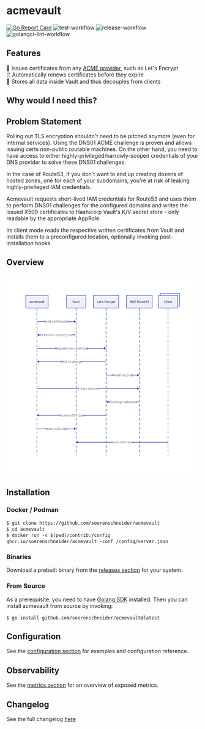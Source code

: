 # acmevault
[![Go Report Card](https://goreportcard.com/badge/github.com/soerenschneider/acmevault)](https://goreportcard.com/report/github.com/soerenschneider/acmevault)
![test-workflow](https://github.com/soerenschneider/acmevault/actions/workflows/test.yaml/badge.svg)
![release-workflow](https://github.com/soerenschneider/acmevault/actions/workflows/release-container.yaml/badge.svg)
![golangci-lint-workflow](https://github.com/soerenschneider/acmevault/actions/workflows/golangci-lint.yaml/badge.svg)


## Features

🔐 Issues certificates from any [ACME provider](https://datatracker.ietf.org/doc/html/rfc8555), such as Let's Encrypt<br/>
⏰ Automatically renews certificates before they expire<br/>
🔌 Stores all data inside Vault and thus decouples from clients<br/>

## Why would I need this?

## Problem Statement

Rolling out TLS encryption shouldn't need to be pitched anymore (even for internal services). Using the DNS01 ACME challenge is proven and allows issuing certs non-public routable machines. On the other hand, you need to have access to either highly-privileged/narrowly-scoped credentials of your DNS provider to solve these DNS01 challenges.

In the case of Route53, if you don't want to end up creating dozens of hosted zones, one for each of your subdomains, you're at risk of leaking highly-privileged IAM credentials.

Acmevault requests short-lived IAM credentials for Route53 and uses them to perform DNS01 challenges for the configured domains and writes the issued X509 certificates to Hashicorp Vault's K/V secret store - only readable by the appropriate AppRole.

Its client mode reads the respective written certificates from Vault and installs them to a preconfigured location, optionally invoking post-installation hooks.


## Overview
![Overview](docs/diagrams/sequence.svg)

## Installation

### Docker / Podman
```
$ git clone https://github.com/soerenschneider/acmevault
$ cd acmevault
$ docker run -v $(pwd)/contrib:/config ghcr.io/soerenschneider/acmevault -conf /config/server.json
```
### Binaries
Download a prebuilt binary from the [releases section](https://github.com/soerenschneider/acmevault/releases) for your system.

### From Source
As a prerequisite, you need to have [Golang SDK](https://go.dev/dl/) installed. Then you can install acmevault from source by invoking:
```shell
$ go install github.com/soerenschneider/acmevault@latest
```

## Configuration
See the [configuration section](docs/configuration.md) for examples and configuration reference.

## Observability
See the [metrics section](docs/configuration.md) for an overview of exposed metrics.

## Changelog
See the full changelog [here](CHANGELOG.md)
